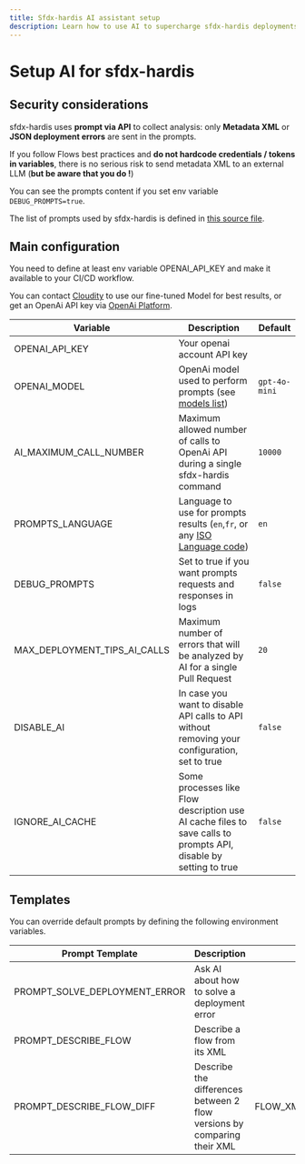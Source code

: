 ```yaml
---
title: Sfdx-hardis AI assistant setup
description: Learn how to use AI to supercharge sfdx-hardis deployments
---
```

<!-- markdownlint-disable MD013 -->

# Setup AI for sfdx-hardis

## Security considerations

sfdx-hardis uses **prompt via API** to collect analysis: only **Metadata XML** or **JSON deployment errors** are sent in the prompts.

If you follow Flows best practices and **do not hardcode credentials / tokens in variables**, there is no serious risk to send metadata XML to an external LLM (**but be aware that you do !**)

You can see the prompts content if you set env variable `DEBUG_PROMPTS=true`.

The list of prompts used by sfdx-hardis is defined in [this source file](https://github.com/hardisgroupcom/sfdx-hardis/blob/main/src/common/aiProvider/promptTemplates.ts).

## Main configuration

You need to define at least env variable OPENAI_API_KEY and make it available to your CI/CD workflow.

You can contact [Cloudity](https://cloudity.com/#form) to use our fine-tuned Model for best results, or get an OpenAi API key via [OpenAi Platform](https://platform.openai.com/).

| Variable                     | Description                                                                                                                               | Default       |
|------------------------------|-------------------------------------------------------------------------------------------------------------------------------------------|---------------|
| OPENAI_API_KEY               | Your openai account API key                                                                                                               |               |
| OPENAI_MODEL                 | OpenAi model used to perform prompts (see [models list](https://openai.com/api/pricing/))                                                 | `gpt-4o-mini` |
| AI_MAXIMUM_CALL_NUMBER       | Maximum allowed number of calls to OpenAi API during a single sfdx-hardis command                                                         | `10000`       |
| PROMPTS_LANGUAGE             | Language to use for prompts results (`en`,`fr`, or any [ISO Language code](https://en.wikipedia.org/wiki/List_of_ISO_639_language_codes)) | `en`          |
| DEBUG_PROMPTS                | Set to true if you want prompts requests and responses in logs                                                                            | `false`       |
| MAX_DEPLOYMENT_TIPS_AI_CALLS | Maximum number of errors that will be analyzed by AI for a single Pull Request                                                            | `20`          |
| DISABLE_AI                   | In case you want to disable API calls to API without removing your configuration, set to true                                             | `false`       |
| IGNORE_AI_CACHE              | Some processes like Flow description use AI cache files to save calls to prompts API, disable by setting to true                          | `false`       |

## Templates

You can override default prompts by defining the following environment variables.

| Prompt Template               | Description                                                             |           Variables            |
|-------------------------------|-------------------------------------------------------------------------|:------------------------------:|
| PROMPT_SOLVE_DEPLOYMENT_ERROR | Ask AI about how to solve a deployment error                            |             ERROR              |
| PROMPT_DESCRIBE_FLOW          | Describe a flow from its XML                                            |            FLOW_XML            |
| PROMPT_DESCRIBE_FLOW_DIFF     | Describe the differences between 2 flow versions by comparing their XML | FLOW_XML_NEW,FLOW_XML_PREVIOUS |
